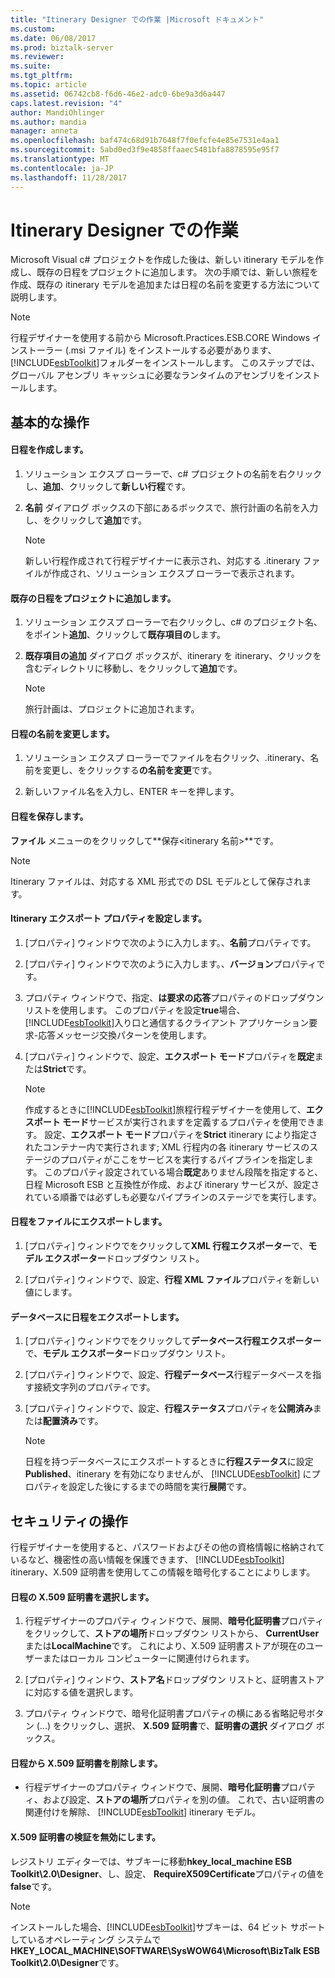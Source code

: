 ```yaml
---
title: "Itinerary Designer での作業 |Microsoft ドキュメント"
ms.custom: 
ms.date: 06/08/2017
ms.prod: biztalk-server
ms.reviewer: 
ms.suite: 
ms.tgt_pltfrm: 
ms.topic: article
ms.assetid: 06742cb8-f6d6-46e2-adc0-6be9a3d6a447
caps.latest.revision: "4"
author: MandiOhlinger
ms.author: mandia
manager: anneta
ms.openlocfilehash: baf474c68d91b7648f7f0efcfe4e85e7531e4aa1
ms.sourcegitcommit: 5abd0ed3f9e4858ffaaec5481bfa8878595e95f7
ms.translationtype: MT
ms.contentlocale: ja-JP
ms.lasthandoff: 11/28/2017
---
```

# <a name="working-in-itinerary-designer"></a>Itinerary Designer での作業
Microsoft Visual c# プロジェクトを作成した後は、新しい itinerary モデルを作成し、既存の日程をプロジェクトに追加します。 次の手順では、新しい旅程を作成、既存の itinerary モデルを追加または日程の名前を変更する方法について説明します。  
  
> [!NOTE]
>  行程デザイナーを使用する前から Microsoft.Practices.ESB.CORE Windows インストーラー (.msi ファイル) をインストールする必要があります、[!INCLUDE[esbToolkit](../includes/esbtoolkit-md.md)]フォルダーをインストールします。 このステップでは、グローバル アセンブリ キャッシュに必要なランタイムのアセンブリをインストールします。  
  
## <a name="basic-operations"></a>基本的な操作  

#### <a name="create-an-itinerary"></a>日程を作成します。  
  
1.  ソリューション エクスプ ローラーで、c# プロジェクトの名前を右クリックし、**追加**、クリックして**新しい行程**です。  
  
2.  **名前** ダイアログ ボックスの下部にあるボックスで、旅行計画の名前を入力し、をクリックして**追加**です。  
  
    > [!NOTE]
    >  新しい行程作成されて行程デザイナーに表示され、対応する .itinerary ファイルが作成され、ソリューション エクスプ ローラーで表示されます。  
  
#### <a name="add-an-existing-itinerary-to-the-project"></a>既存の日程をプロジェクトに追加します。
  
1.  ソリューション エクスプ ローラーで右クリックし、c# のプロジェクト名、 をポイント**追加**、クリックして**既存項目の**します。  
  
2.  **既存項目の追加** ダイアログ ボックスが、itinerary を itinerary、クリックを含むディレクトリに移動し、をクリックして**追加**です。  
  
    > [!NOTE]
    >  旅行計画は、プロジェクトに追加されます。  
  
#### <a name="change-the-name-of-an-itinerary"></a>日程の名前を変更します。  
  
1.  ソリューション エクスプ ローラーでファイルを右クリック、.itinerary、名前を変更し、をクリックする**の名前を変更**です。  
  
2.  新しいファイル名を入力し、ENTER キーを押します。  
  
#### <a name="save-an-itinerary"></a>日程を保存します。  
  
**ファイル** メニューのをクリックして**保存\<itinerary 名前\>**です。  
  
> [!NOTE]
>  Itinerary ファイルは、対応する XML 形式での DSL モデルとして保存されます。  
  
#### <a name="set-itinerary-export-properties"></a>Itinerary エクスポート プロパティを設定します。  
  
1.  [プロパティ] ウィンドウで次のように入力します。、**名前**プロパティです。  
  
2.  [プロパティ] ウィンドウで次のように入力します。、**バージョン**プロパティです。  
  
3.  プロパティ ウィンドウで、指定、**は要求の応答**プロパティのドロップダウン リストを使用します。 このプロパティを設定**true**場合、[!INCLUDE[esbToolkit](../includes/esbtoolkit-md.md)]入り口と通信するクライアント アプリケーション要求-応答メッセージ交換パターンを使用します。  
  
4.  [プロパティ] ウィンドウで、設定、**エクスポート モード**プロパティを**既定**または**Strict**です。  
  
    > [!NOTE]
    >  作成するときに[!INCLUDE[esbToolkit](../includes/esbtoolkit-md.md)]旅程行程デザイナーを使用して、**エクスポート モード**サービスが実行されますを定義するプロパティを使用できます。 設定、**エクスポート モード**プロパティを**Strict** itinerary により指定されたコンテナー内で実行されます; XML 行程内の各 itinerary サービスのステージのプロパティがここをサービスを実行するパイプラインを指定します。 このプロパティ設定されている場合**既定**ありません段階を指定すると、日程 Microsoft ESB と互換性が作成、および itinerary サービスが、設定されている順番では必ずしも必要なパイプラインのステージでを実行します。  
  
#### <a name="export-an-itinerary-to-a-file"></a>日程をファイルにエクスポートします。  
  
1.  [プロパティ] ウィンドウでをクリックして**XML 行程エクスポーター**で、**モデル エクスポーター**ドロップダウン リスト。  
  
2.  [プロパティ] ウィンドウで、設定、**行程 XML ファイル**プロパティを新しい値にします。  
  
#### <a name="export-an-itinerary-to-a-database"></a>データベースに日程をエクスポートします。  
  
1.  [プロパティ] ウィンドウでをクリックして**データベース行程エクスポーター**で、**モデル エクスポーター**ドロップダウン リスト。  
  
2.  [プロパティ] ウィンドウで、設定、**行程データベース**行程データベースを指す接続文字列のプロパティです。  
  
3.  [プロパティ] ウィンドウで、設定、**行程ステータス**プロパティを**公開済み**または**配置済み**です。  
  
    > [!NOTE]
    >  日程を持つデータベースにエクスポートするときに**行程ステータス**に設定**Published**、itinerary を有効になりませんが、 [!INCLUDE[esbToolkit](../includes/esbtoolkit-md.md)] にプロパティを設定した後にするまでの時間を実行**展開**です。  
  
## <a name="security-operations"></a>セキュリティの操作  
 行程デザイナーを使用すると、パスワードおよびその他の資格情報に格納されているなど、機密性の高い情報を保護できます、 [!INCLUDE[esbToolkit](../includes/esbtoolkit-md.md)] itinerary、X.509 証明書を使用してこの情報を暗号化することによりします。  
  
#### <a name="select-the-x509-certificate-for-an-itinerary"></a>日程の X.509 証明書を選択します。  
  
1.  行程デザイナーのプロパティ ウィンドウで、展開、**暗号化証明書**プロパティをクリックして、**ストアの場所**ドロップダウン リストから、 **CurrentUser**または**LocalMachine**です。 これにより、X.509 証明書ストアが現在のユーザーまたはローカル コンピューターに関連付けられます。  
  
2.  [プロパティ] ウィンドウ、**ストア名**ドロップダウン リストと、証明書ストアに対応する値を選択します。  
  
3.  プロパティ ウィンドウで、暗号化証明書プロパティの横にある省略記号ボタン (...) をクリックし、選択、 **X.509 証明書**で、**証明書の選択** ダイアログ ボックス。  
  
#### <a name="remove-the-x509-certificate-from-an-itinerary"></a>日程から X.509 証明書を削除します。  
  
-   行程デザイナーのプロパティ ウィンドウで、展開、**暗号化証明書**プロパティ、および設定、**ストアの場所**プロパティを別の値。 これで、古い証明書の関連付けを解除、 [!INCLUDE[esbToolkit](../includes/esbtoolkit-md.md)] itinerary モデル。  
  
#### <a name="disable-the-x509-certificate-validation"></a>X.509 証明書の検証を無効にします。  
  
レジストリ エディターでは、サブキーに移動**hkey_local_machine ESB Toolkit\2.0\Designer**、し、設定、 **RequireX509Certificate**プロパティの値を**false**です。  
  
> [!NOTE]
>  インストールした場合、[!INCLUDE[esbToolkit](../includes/esbtoolkit-md.md)]サブキーは、64 ビット サポートしているオペレーティング システムで**HKEY_LOCAL_MACHINE\SOFTWARE\SysWOW64\Microsoft\BizTalk ESB Toolkit\2.0\Designer**です。